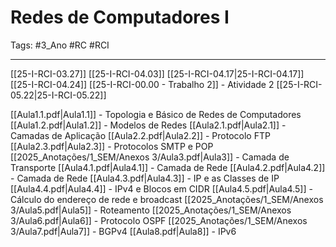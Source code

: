 # Redes de Computadores I

Tags: #3_Ano #RC #RCI

---

[[25-I-RCI-03.27]]
[[25-I-RCI-04.03]]
[[25-I-RCI-04.17|25-I-RCI-04.17]]
[[25-I-RCI-04.24]]
[[25-I-RCI-00.00 - Trabalho 2]] - Atividade 2
[[25-I-RCI-05.22|25-I-RCI-05.22]]

[[Aula1.1.pdf|Aula1.1]] - Topologia e Básico de Redes de Computadores
[[Aula1.2.pdf|Aula1.2]] - Modelos de Redes
[[Aula2.1.pdf|Aula2.1]] - Camadas de Aplicação
[[Aula2.2.pdf|Aula2.2]] - Protocolo FTP
[[Aula2.3.pdf|Aula2.3]] - Protocolos SMTP e POP
[[2025_Anotações/1_SEM/Anexos 3/Aula3.pdf|Aula3]] - Camada de Transporte
[[Aula4.1.pdf|Aula4.1]] - Camada de Rede
[[Aula4.2.pdf|Aula4.2]] - Camada de Rede
[[Aula4.3.pdf|Aula4.3]] - IP e as Classes de IP
[[Aula4.4.pdf|Aula4.4]] - IPv4 e Blocos em CIDR
[[Aula4.5.pdf|Aula4.5]] - Cálculo do endereço de rede e broadcast
[[2025_Anotações/1_SEM/Anexos 3/Aula5.pdf|Aula5]] - Roteamento
[[2025_Anotações/1_SEM/Anexos 3/Aula6.pdf|Aula6]] - Protocolo OSPF
[[2025_Anotações/1_SEM/Anexos 3/Aula7.pdf|Aula7]] - BGPv4
[[Aula8.pdf|Aula8]] - IPv6